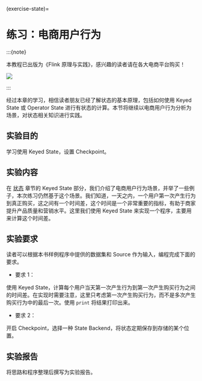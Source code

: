 (exercise-state)=
# 练习：电商用户行为

:::{note}

本教程已出版为《Flink 原理与实践》，感兴趣的读者请在各大电商平台购买！

<a href="https://item.jd.com/13154364.html"> ![](https://img.shields.io/badge/JD-%E8%B4%AD%E4%B9%B0%E9%93%BE%E6%8E%A5-red) </a>


:::

经过本章的学习，相信读者朋友已经了解状态的基本原理，包括如何使用 Keyed State 或 Operator State 进行有状态的计算。本节将继续以电商用户行为分析为场景，对状态相关知识进行实践。

## 实验目的

学习使用 Keyed State，设置 Checkpoint。

## 实验内容

在 [状态](./state.md) 章节的 Keyed State 部分，我们介绍了电商用户行为场景，并举了一些例子，本次练习仍然基于这个场景。我们知道，一天之内，一个用户第一次产生行为到真正购买，这之间有一个时间差，这个时间是一个非常重要的指标，有助于商家提升产品质量和营销水平。这里我们使用 Keyed State 来实现一个程序，主要用来计算这个时间差。

## 实验要求

读者可以根据本书样例程序中提供的数据集和 Source 作为输入，编程完成下面的要求。

* 要求 1：

使用 Keyed State，计算每个用户当天第一次产生行为到第一次产生购买行为之间的时间差。在实现时需要注意，这里只考虑第一次产生购买行为，而不是多次产生购买行为中的最后一次。使用 `print` 将结果打印出来。

* 要求 2：

开启 Checkpoint，选择一种 State Backend，将状态定期保存到存储的某个位置。

## 实验报告

将思路和程序整理后撰写为实验报告。